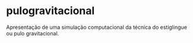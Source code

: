 # pulogravitacional
Apresentação de uma simulação computacional da técnica do estiglingue ou pulo gravitacional.
